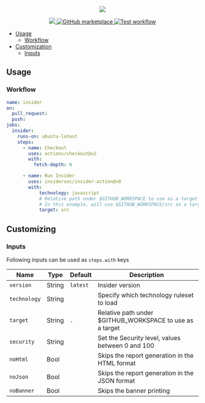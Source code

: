 <p align="center">
  <img src="https://insidersec.io/wp-content/uploads/2020/03/insider-novo-logo.png">
  <p align="center">
      <a href="https://github.com/insidersec/insider-action/releases">
        <img src="https://img.shields.io/badge/version-0.1.2-blue.svg">
      </a>
      <a href="https://github.com/marketplace/actions/insider-action">
        <img alt="GitHub marketplace" src="https://img.shields.io/badge/marketplace-insider--action-blue?logo=github&style=flat-square">
      </a>
      <a href="https://github.com/insidersec/insider-action/actions?workflow=test">
        <img alt="Test workflow" src="https://img.shields.io/github/workflow/status/insidersec/insider-action/test?label=test&logo=github&style=flat-square">
      </a>
  </p>
</p>

* [Usage](#usage)
  * [Workflow](#workflow)
* [Customization](#customizing)
  * [Inputs](#inputs)

## Usage

### Workflow

```yaml
name: insider
on:
  pull_request:
  push:
jobs:
  insider:
    runs-on: ubuntu-latest
    steps:
      - name: Checkout
        uses: actions/checkout@v2
        with:
          fetch-depth: 0

      - name: Run Insider
        uses: insidersec/insider-action@v0
        with:
            technology: javascript
            # Relative path under $GITHUB_WORKSPACE to use as a target
            # In this example, will use $GITHUB_WORKSPACE/src as a target
            target: src
```

## Customizing

### Inputs

Following inputs can be used as `steps.with` keys

| Name             | Type    | Default   | Description                                                 |
|------------------|---------|-----------|-------------------------------------------------------------|
| `version`        | String  | `latest`  | Insider version                                             |
| `technology`     | String  |           | Specify which technology ruleset to load                    |
| `target`         | String  | `.`       | Relative path under $GITHUB_WORKSPACE to use as a target    |
| `security`       | String  |           | Set the Security level, values between 0 and 100            |
| `noHtml`         | Bool    |           | Skips the report generation in the HTML format              |
| `noJson`         | Bool    |           | Skips the report generation in the JSON format              |
| `noBanner`       | Bool    |           | Skips the banner printing                                   |

